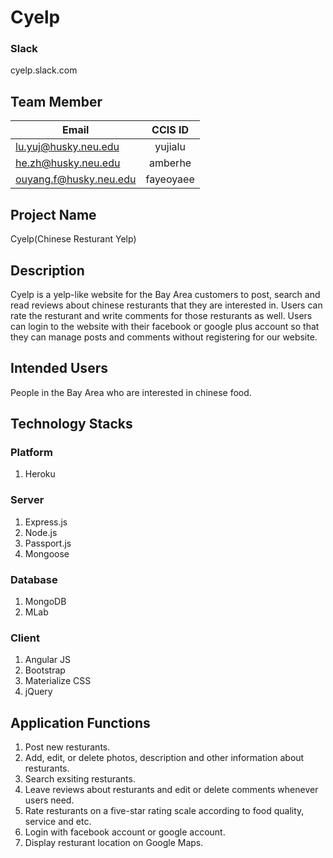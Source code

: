 # Cyelp
### Slack
cyelp.slack.com

## Team Member

| Email                    | CCIS ID       |
| -------------------------|:-------------:|
| lu.yuj@husky.neu.edu     | yujialu       |
| he.zh@husky.neu.edu      | amberhe       |
| ouyang.f@husky.neu.edu   | fayeoyaee     |

## Project Name
Cyelp(Chinese Resturant Yelp)

## Description
Cyelp is a yelp-like website for the Bay Area customers to post, search and read reviews about chinese resturants that they are interested in. Users can rate the resturant and write comments for those resturants as well. Users can login to the website with their facebook or google plus account so that they can manage posts and comments without registering for our website.

## Intended Users
People in the Bay Area who are interested in chinese food.

## Technology Stacks
### Platform
1. Heroku

### Server
1. Express.js
2. Node.js
3. Passport.js
4. Mongoose

### Database
1. MongoDB
2. MLab

### Client
1. Angular JS
2. Bootstrap
3. Materialize CSS
4. jQuery

## Application Functions
1. Post new resturants.
2. Add, edit, or delete photos, description and other information about resturants.
3. Search exsiting resturants.
4. Leave reviews about resturants and edit or delete comments whenever users need.
5. Rate resturants on a five-star rating scale according to food quality, service and etc.
6. Login with facebook account or google account.
7. Display resturant location on Google Maps.
